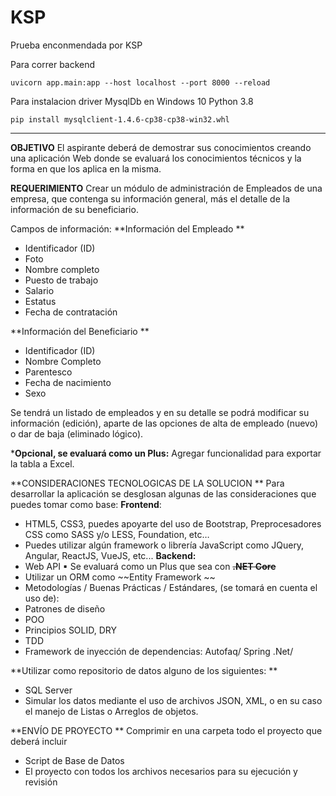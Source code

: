 # KSP
Prueba enconmendada por KSP

Para correr backend
```console
uvicorn app.main:app --host localhost --port 8000 --reload
```

Para instalacion driver MysqlDb en Windows 10 Python 3.8
```console
pip install mysqlclient-1.4.6-cp38-cp38-win32.whl
```

------------

**OBJETIVO** 
El aspirante deberá de demostrar sus conocimientos creando una aplicación Web donde se evaluará los conocimientos técnicos y la forma en que los aplica en la misma. 

**REQUERIMIENTO** 
Crear un módulo de administración de Empleados de una empresa, que contenga su información general, más el detalle de la información de su beneficiario. 

Campos de información: 
**Información del Empleado **
- Identificador (ID) 
- Foto 
- Nombre completo 
- Puesto de trabajo 
- Salario 
- Estatus 
- Fecha de contratación 

**Información del Beneficiario **
- Identificador (ID) 
- Nombre Completo 
- Parentesco 
- Fecha de nacimiento 
- Sexo 

Se tendrá un listado de empleados y en su detalle se podrá modificar su información (edición), aparte de las opciones de alta de empleado (nuevo) o dar de baja (eliminado lógico). 

***Opcional, se evaluará como un Plus:** Agregar funcionalidad para exportar la tabla a Excel. 

**CONSIDERACIONES TECNOLOGICAS DE LA SOLUCION **
Para desarrollar la aplicación se desglosan algunas de las consideraciones que puedes tomar como 
base: 
 **Frontend**: 
- HTML5, CSS3, puedes apoyarte del uso de Bootstrap, Preprocesadores CSS como 
SASS y/o LESS, Foundation, etc… 
- Puedes utilizar algún framework o librería JavaScript como JQuery, Angular, 
ReactJS, VueJS, etc... 
**Backend:** 
- Web API 
▪ Se evaluará como un Plus que sea con ~~**.NET Core**~~ 
- Utilizar un ORM como ~~Entity Framework ~~
- Metodologías / Buenas Prácticas / Estándares, (se tomará en cuenta el uso de): 
- Patrones de diseño 
- POO 
- Principios SOLID, DRY 
- TDD 
- Framework de inyección de dependencias: Autofaq/ Spring .Net/ 

**Utilizar como repositorio de datos alguno de los siguientes: **
- SQL Server 
- Simular los datos mediante el uso de archivos JSON, XML, o en su caso el manejo de Listas o Arreglos de objetos. 


**ENVÍO DE PROYECTO **
Comprimir en una carpeta todo el proyecto que deberá incluir 
- Script de Base de Datos 
- El proyecto con todos los archivos necesarios para su ejecución y revisión